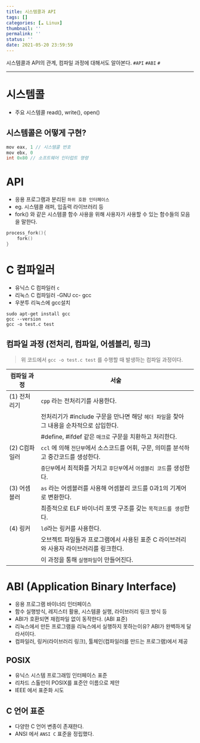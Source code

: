 ```yaml
---
title: 시스템콜과 API
tags: []
categories: [☁️ Linux]
thumbnail: ''
permalink: ''
status: ''
date: 2021-05-20 23:59:59
---
```


시스템콜과 API의 관계, 컴파일 과정에 대해서도 알아본다.
`#API` `#ABI` `#`
<!-- excerpt -->
<!-- toc -->

---

# 시스템콜
- 주요 시스템콜 read(), write(), open()

## 시스템콜은 어떻게 구현?

```c
mov eax, 1 // 시스템콜 번호
mov ebx, 0
int 0x80 // 소프트웨어 인터럽트 명령
```

# API
- 응용 프로그램과 분리된 `하위 호환 인터페이스`
 - eg. 시스템콜 래퍼, 입출력 라이브러리 등
 - fork() 와 같은 시스템콜 함수 사용을 위해 사용자가 사용할 수 있는 함수들의 모음을 말한다.
```c
process_fork(){
    fork()
}
```


# C 컴파일러
- 유닉스 C 컴파일러 `c`
- 리눅스 C 컴파일러 -GNU cc- gcc
- 우분투 리눅스에 gcc설치

```shell
sudo apt-get install gcc
gcc --version
gcc -o test.c test
```

## 컴파일 과정 (전처리, 컴파일, 어셈블리, 링크)
>위 코드에서 `gcc -o test.c test` 를 수행할 때 발생하는 컴파일 과정이다.

| 컴파일 과정 | 서술 |
|-----------|-------|
|(1) 전처리기 |`cpp` 라는 전처리기를 사용한다.
||전처리기가 #include 구문을 만나면 해당 `헤더 파일`을 찾아 그 내용을 순차적으로 삽입한다.
||#define, #ifdef 같은 `매크로` 구문을 치환하고 처리한다.|
|(2) C컴파일러|`ccl` 에 의해 `전단부`에서 소스코드를 어휘, 구문, 의미를 분석하고 중간코드를 생성한다.
||`중단부`에서 최적화를 거치고 `후단부`에서 `어셈블리 코드`를 생성한다.|
|(3) 어셈블러 | `as` 라는 어셈블러를 사용해 어셈블리 코드를 0과1의 기계어로 변환한다. 
||최종적으로 ELF 바이너리 포맷 구조를 갖는 `목적코드를 생성`한다.|
|(4) 링커|`ld`라는 링커를 사용한다.
|| 오브젝트 파일들과 프로그램에서 사용된 표준 C 라이브러리와 사용자 라이브러리를 링크한다.
||이 과정을 통해 `실행파일`이 만들어진다.|



# ABI (Application Binary Interface)
- 응용 프로그램 바이너리 인터페이스
- 함수 실행방식, 레지스터 활용, 시스템콜 실행, 라이브러리 링크 방식 등
- ABI가 호환되면 재컴파일 없이 동작한다. (ABI 표준)
 - 리눅스에서 만든 프로그램을 리눅스에서 실행하지 못하는이유? ABI가 완벽하게 달라서이다.
- 컴파일러, 링커(라이브러리 링크), 툴체인(컴파일러를 만드는 프로그램)에서 제공

## POSIX
- 유닉스 시스템 프로그래밍 인터페이스 표준
- 리차드 스톨만이 POSIX를 표준안 이름으로 제안
- IEEE 에서 표준화 시도

## C 언어 표준
- 다양한 C 언어 변종이 존재한다.
- ANSI 에서 `ANSI C` 표준을 정립했다.
















